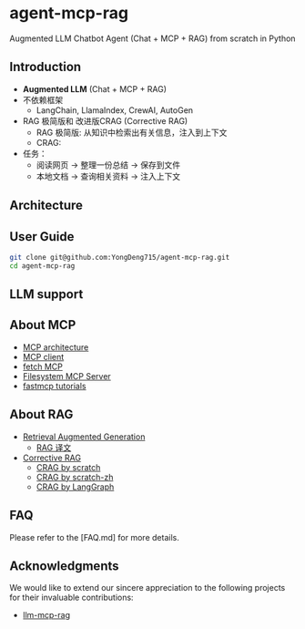 # agent-mcp-rag
Augmented LLM Chatbot Agent (Chat + MCP + RAG) from scratch in Python

## Introduction

- **Augmented LLM** (Chat + MCP + RAG)
- 不依赖框架
    - LangChain, LlamaIndex, CrewAI, AutoGen
- RAG 极简版和 改进版CRAG (Corrective RAG)
    - RAG 极简版: 从知识中检索出有关信息，注入到上下文
    - CRAG: 
- 任务：
    - 阅读网页 → 整理一份总结 → 保存到文件
    - 本地文档 → 查询相关资料 → 注入上下文

## Architecture

## User Guide

```bash
git clone git@github.com:YongDeng715/agent-mcp-rag.git
cd agent-mcp-rag
```

## LLM support

## About MCP

- [MCP architecture](https://modelcontextprotocol.io/docs/concepts/architecture)
- [MCP client](https://modelcontextprotocol.io/quickstart/client)
- [fetch MCP](https://github.com/modelcontextprotocol/servers/tree/main/src/fetch)
- [Filesystem MCP Server](https://github.com/modelcontextprotocol/servers/tree/main/src/fetch)
- [fastmcp tutorials](https://github.com/jlowin/fastmcp/tree/main/docs/tutorials)

## About RAG

- [Retrieval Augmented Generation](https://scriv.ai/guides/retrieval-augmented-generation-overview/)
    - [RAG 译文](https://www.yuque.com/serviceup/misc/cn-retrieval-augmented-generation-overview)
- [Corrective RAG](https://arxiv.org/pdf/2401.15884)
    - [CRAG by scratch](https://github.com/FareedKhan-dev/all-rag-techniques/blob/main/20_crag.ipynb)
    - [CRAG by scratch-zh](https://github.com/liu673/rag-all-techniques/blob/master/src/full/20_crag.ipynb)
    - [CRAG by LangGraph](https://github.com/langchain-ai/langgraph/blob/main/docs/docs/tutorials/rag/langgraph_crag.ipynb)

## FAQ

Please refer to the [FAQ.md] for more details.

## Acknowledgments

We would like to extend our sincere appreciation to the following projects for their invaluable contributions:
- [llm-mcp-rag](https://github.com/KelvinQiu802/llm-mcp-rag)